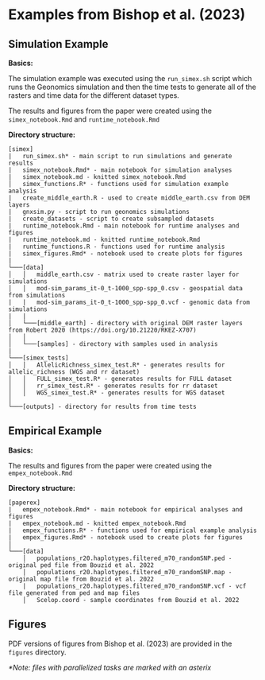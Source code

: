 Examples from Bishop et al. (2023)
================

## Simulation Example

**Basics:**

The simulation example was executed using the `run_simex.sh` script
which runs the Geonomics simulation and then the time tests to generate
all of the rasters and time data for the different dataset types.

The results and figures from the paper were created using the
`simex_notebook.Rmd` and `runtime_notebook.Rmd`

**Directory structure:**

    [simex]
    |   run_simex.sh* - main script to run simulations and generate results
    |   simex_notebook.Rmd* - main notebook for simulation analyses
    |   simex_notebook.md - knitted simex_notebook.Rmd
    │   simex_functions.R* - functions used for simulation example analysis
    |   create_middle_earth.R - used to create middle_earth.csv from DEM layers
    |   gnxsim.py - script to run geonomics simulations
    |   create_datasets - script to create subsampled datasets
    |   runtime_notebook.Rmd - main notebook for runtime analyses and figures
    |   runtime_notebook.md - knitted runtime_notebook.Rmd 
    |   runtime_functions.R - functions used for runtime analysis
    |   simex_figures.Rmd* - notebook used to create plots for figures
    |
    └───[data]
    │   │   middle_earth.csv - matrix used to create raster layer for simulations
    │   │   mod-sim_params_it-0_t-1000_spp-spp_0.csv - geospatial data from simulations
    |   |   mod-sim_params_it-0_t-1000_spp-spp_0.vcf - genomic data from simulations
    |   |   
    │   └───[middle_earth] - directory with original DEM raster layers from Robert 2020 (https://doi.org/10.21220/RKEZ-X707)
    │   │
    │   └───[samples] - directory with samples used in analysis
    |
    └───[simex_tests]
    │   │   AllelicRichness_simex_test.R* - generates results for allelic_richness (WGS and rr dataset)
    │   │   FULL_simex_test.R* - generates results for FULL dataset
    │   │   rr_simex_test.R* - generates results for rr dataset
    │   │   WGS_simex_test.R* - generates results for WGS dataset
    │   
    └───[outputs] - directory for results from time tests

## Empirical Example

**Basics:**

The results and figures from the paper were created using the
`empex_notebook.Rmd`

**Directory structure:**

    [paperex]
    |   empex_notebook.Rmd* - main notebook for empirical analyses and figures
    |   empex_notebook.md - knitted empex_notebook.Rmd
    |   empex_functions.R* - functions used for empirical example analysis
    |   empex_figures.Rmd* - notebook used to create plots for figures
    │
    └───[data]
        │   populations_r20.haplotypes.filtered_m70_randomSNP.ped - original ped file from Bouzid et al. 2022
        │   populations_r20.haplotypes.filtered_m70_randomSNP.map - original map file from Bouzid et al. 2022
        |   populations_r20.haplotypes.filtered_m70_randomSNP.vcf - vcf file generated from ped and map files
        │   Scelop.coord - sample coordinates from Bouzid et al. 2022

## Figures

PDF versions of figures from Bishop et al. (2023) are provided in the
`figures` directory.

*\*Note: files with parallelized tasks are marked with an asterix*
